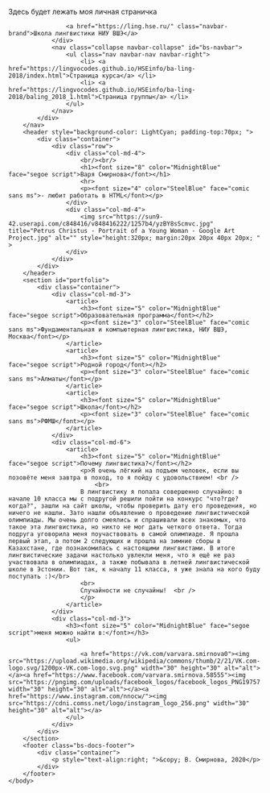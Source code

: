 Здесь будет лежать моя личная страничка

<html>
	<head>
		<link href="img/favicon.ico" rel="shortcut icon" type="image/x-icon" />
	<i class="fab fa-cc-visa"></i>
		<title>Varvara Smirnova | PP</title>
	 	<meta name="viewport" content="width=device-width, initial-scale=1.0">
		<meta http-equiv="Content-Type"  content="text/html; charset=utf-8">
		<meta name="description" content="Личная страница и контакты">
		<!-- Bootstrap Core CSS -->
    	<link href="https://maxcdn.bootstrapcdn.com/bootstrap/3.3.7/css/bootstrap.min.css" rel="stylesheet" media="screen">
	</head>
	<body>
		<nav id="mainNav" class="navbar navbar-default navbar-fixed-top navbar-custom">
			<div class="container"> 
				<div class="navbar-header"> 

					<a href="https://ling.hse.ru/" class="navbar-brand">Школа лингвистики НИУ ВШЭ</a> 
				</div> 
				<nav class="collapse navbar-collapse" id="bs-navbar"> 
					<ul class="nav navbar-nav navbar-right"> 
						<li> <a href="https://lingvocodes.github.io/HSEinfo/ba-ling-2018/index.html">Страница курса</a> </li> 
						<li> <a href="https://lingvocodes.github.io/HSEinfo/ba-ling-2018/baling_2018_1.html">Страница группы</a> </li> 
					</ul>
				</nav> 
			</div>
		</nav>
		<header style="background-color: LightCyan; padding-top:70px; "> 
			<div class="container"> 
				<div class="row">
					<div class="col-md-4">
						<br/><br/>
						<h1><font size="8" color="MidnightBlue" face="segoe script">Варя Смирнова</font></h1>
						<hr>
						<p><font size="4" color="SteelBlue" face="comic sans ms">- любит работать в HTML</font></p> 
	                </div>
					<div class="col-md-4">
        	            <img src="https://sun9-42.userapi.com/c848416/v848416222/1257b4/yzBY8sScmvc.jpg" title="Petrus Christus - Portrait of a Young Woman - Google Art Project.jpg" alt="" style="height:320px; margin:20px 20px 40px 20px; " >
					</div>
	            </div>
			</div>
		</header>
		<section id="portfolio">
			<div class="container">
				<div class="col-md-3">
					<article>
						<h3><font size="5" color="MidnightBlue" face="segoe script">Образовательная программа</font></h2>
						<p><font size="3" color="SteelBlue" face="comic sans ms">Фундаментальная и компьютерная лингвистика, НИУ ВШЭ, Москва</font></p>
					</article>
					<article>
						<h3><font size="5" color="MidnightBlue" face="segoe script">Родной город</font></h2>
						<p><font size="3" color="SteelBlue" face="comic sans ms">Алматы</font></p>
					</article>
					<article>
						<h3><font size="5" color="MidnightBlue" face="segoe script">Школа</font></h2>
						<p><font size="3" color="SteelBlue" face="comic sans ms">РФМШ</font></p>
					</article>
				</div>
				<div class="col-md-6">
					<article>
						<h3><font size="5" color="MidnightBlue" face="segoe script">Почему лингвистика?</font></h2>
						<p>Я очень лёгкий на подъем человек, если вы позовёте меня завтра в поход, то я пойду с удовольствием! <br />
							<br>
						В лингвистику я попала совершенно случайно: в начале 10 класса мы с подругой решили пойти на конкурс "что?где?когда?", зашли на сайт школы, чтобы проверить дату его проведения, но ничего не нашли. Зато нашли объявление о проведение лингвистической олимпиады. Мы очень долго смеялись и спрашивали всех знакомых, что такое эта лингвистика, но никто не мог дать четкого ответа. Тогда подруга уговорила меня поучаствовать в самой олимпиаде. Я прошла первый этап, а потом 2 следующих и прошла на зимние сборы в Казахстане, где познакомилась с настоящими лингвистами. В итоге лингвистические задачи настолько увлекли меня, что я ещё не раз участвовала в олимпиадах, а также побывала в летней лингвистической школе в Эстонии. Вот так, к началу 11 класса, я уже знала на кого буду поступать :)</br>
						<br> 
						Случайности не случайны!  <br />
						</p>
					</article>
				</div>
				<div class="col-md-3">
					<h3><font size="5" color="MidnightBlue" face="segoe script">меня можно найти в:</font></h3>
					<ul>

						<a href="https://vk.com/varvara.smirnova0"><img src="https://upload.wikimedia.org/wikipedia/commons/thumb/2/21/VK.com-logo.svg/1200px-VK.com-logo.svg.png" width="30" height="30" alt="alt"></a><a href="https://www.facebook.com/varvara.smirnova.58555"><img src="https://pngimg.com/uploads/facebook_logos/facebook_logos_PNG19757.png" width="30" height="30" alt="alt"></a><a href="https://www.instagram.com/nnocw/"><img src="https://cdni.comss.net/logo/instagram_logo_256.png" width="30" height="30" alt="alt"></a>
					</ul>
				</div>
			</div>
		</section>
		<footer class="bs-docs-footer"> 
			<div class="container"> 
				<p style="text-align:right; ">&copy; В. Смирнова, 2020</p> 
			</div>
		</footer>
	</body>
</html>
